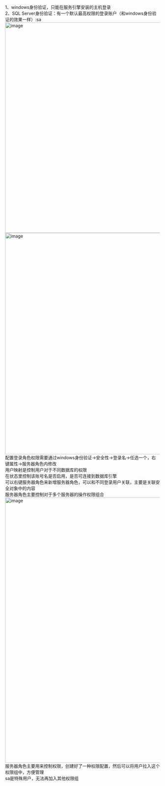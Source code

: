 1、windows身份验证，只能在服务引擎安装的主机登录 <br>
2、SQL Server身份验证：有一个默认最高权限的登录账户（和windows身份验证的效果一样）:sa<br>
<img width="796" height="685" alt="image" src="https://github.com/user-attachments/assets/818dd980-77d7-42a5-8406-c56b0924c068" />
<img width="797" height="721" alt="image" src="https://github.com/user-attachments/assets/d9751a08-9369-4bbb-943c-a50319bc097b" /><br>
配置登录角色权限需要通过windows身份验证->安全性->登录名->任选一个，右键属性->服务器角色内修改<br>
用户映射是控制用户对于不同数据库的权限<br>
在状态里控制该账号名是否启用，是否可连接到数据库引擎<br>
可以右键服务器角色来新增服务器角色，可以和不同登录用户关联，主要是关联安全对象中的内容<br>
服务器角色主要控制对于多个服务器的操作权限组合<br>
<img width="1453" height="864" alt="image" src="https://github.com/user-attachments/assets/5f60c589-c33a-4799-8970-e9f1204e0d0f" />
服务器角色主要用来控制权限，创建好了一种权限配置，然后可以将用户拉入这个权限组中，方便管理<br>
sa是特殊用户，无法再加入其他权限组<br>
